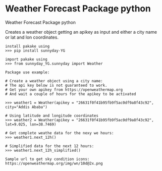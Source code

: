 # Weather Forecast Package python
 Weather Forecast Package python

Creates a weather object getting an apikey as input and either a city name or lat and lon coordinates.

    install pakake using
    >>> pip install sunnyday-YG

    import pakake using
    >>> from sunnyday_YG.sunnyday import Weather

    Package use example:

    # Create a weather object using a city name:
    # The api key below is not guaranteed to work.
    # Get your own apikey from https://openweathermap.org
    # And wait a couple of hours for the apikey to be activated

    >>> weather1 = Weather(apikey = "26631f0f41b95fb9f5ac0df9a8f43c92", city="Addis Ababa")

    # Using latitude and longitude coordinates
    >>> weather2 = Weather(apikey = "26631f0f41b95fb9f5ac0df9a8f43c92", lat=9.025, lon=38.7469)

    # Get complete weathe data for the nexy we hours:
    >>> weather1.next_12h()

    # Simplified data for the next 12 hours:
    >>> weather1.next_12h_simplified()
    
    Sample url to get sky condition icons:
    https://openweathermap.org/img/wn/10d@2x.png
 
